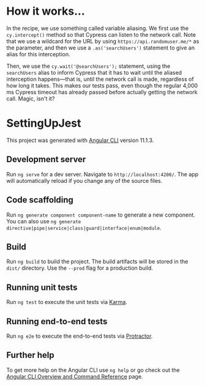 # How it works...

In the recipe, we use something called variable aliasing. We first use the `cy.intercept()` method so that Cypress can listen to the network call. Note that
we use a wildcard for the URL by using `https://api.randomuser.me/*` as the parameter, and then we use a `.as('searchUsers')` statement to give an alias for this interception.

Then, we use the `cy.wait('@searchUsers');` statement, using the `searchUsers` alias to inform Cypress that it has to wait until the aliased interception happens—that is, until the network call is made, regardless of how long it takes. This makes our tests pass, even though the regular 4,000 ms Cypress timeout has already passed before actually getting the network call. Magic, isn't it?

# SettingUpJest

This project was generated with [Angular CLI](https://github.com/angular/angular-cli) version 11.1.3.

## Development server

Run `ng serve` for a dev server. Navigate to `http://localhost:4200/`. The app will automatically reload if you change any of the source files.

## Code scaffolding

Run `ng generate component component-name` to generate a new component. You can also use `ng generate directive|pipe|service|class|guard|interface|enum|module`.

## Build

Run `ng build` to build the project. The build artifacts will be stored in the `dist/` directory. Use the `--prod` flag for a production build.

## Running unit tests

Run `ng test` to execute the unit tests via [Karma](https://karma-runner.github.io).

## Running end-to-end tests

Run `ng e2e` to execute the end-to-end tests via [Protractor](http://www.protractortest.org/).

## Further help

To get more help on the Angular CLI use `ng help` or go check out the [Angular CLI Overview and Command Reference](https://angular.io/cli) page.
